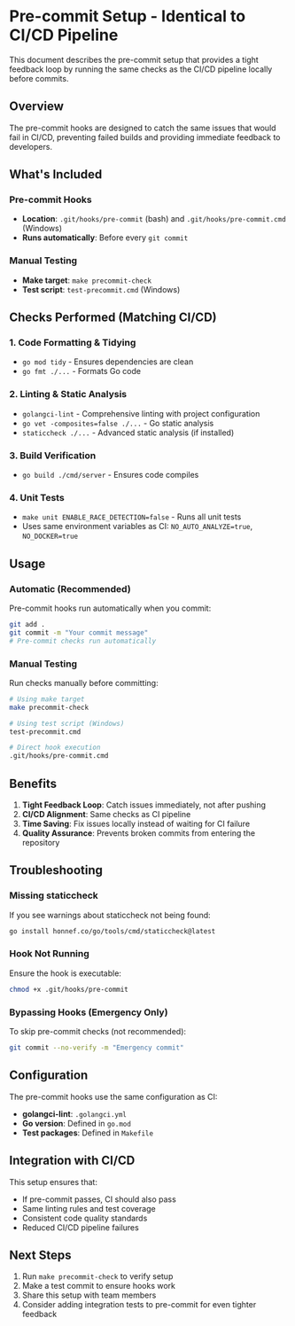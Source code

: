 # Pre-commit Setup - Identical to CI/CD Pipeline

This document describes the pre-commit setup that provides a tight feedback loop by running the same checks as the CI/CD pipeline locally before commits.

## Overview

The pre-commit hooks are designed to catch the same issues that would fail in CI/CD, preventing failed builds and providing immediate feedback to developers.

## What's Included

### Pre-commit Hooks
- **Location**: `.git/hooks/pre-commit` (bash) and `.git/hooks/pre-commit.cmd` (Windows)
- **Runs automatically**: Before every `git commit`

### Manual Testing
- **Make target**: `make precommit-check`
- **Test script**: `test-precommit.cmd` (Windows)

## Checks Performed (Matching CI/CD)

### 1. Code Formatting & Tidying
- `go mod tidy` - Ensures dependencies are clean
- `go fmt ./...` - Formats Go code

### 2. Linting & Static Analysis
- `golangci-lint` - Comprehensive linting with project configuration
- `go vet -composites=false ./...` - Go static analysis
- `staticcheck ./...` - Advanced static analysis (if installed)

### 3. Build Verification
- `go build ./cmd/server` - Ensures code compiles

### 4. Unit Tests
- `make unit ENABLE_RACE_DETECTION=false` - Runs all unit tests
- Uses same environment variables as CI: `NO_AUTO_ANALYZE=true`, `NO_DOCKER=true`

## Usage

### Automatic (Recommended)
Pre-commit hooks run automatically when you commit:
```bash
git add .
git commit -m "Your commit message"
# Pre-commit checks run automatically
```

### Manual Testing
Run checks manually before committing:
```bash
# Using make target
make precommit-check

# Using test script (Windows)
test-precommit.cmd

# Direct hook execution
.git/hooks/pre-commit.cmd
```

## Benefits

1. **Tight Feedback Loop**: Catch issues immediately, not after pushing
2. **CI/CD Alignment**: Same checks as CI pipeline
3. **Time Saving**: Fix issues locally instead of waiting for CI failure
4. **Quality Assurance**: Prevents broken commits from entering the repository

## Troubleshooting

### Missing staticcheck
If you see warnings about staticcheck not being found:
```bash
go install honnef.co/go/tools/cmd/staticcheck@latest
```

### Hook Not Running
Ensure the hook is executable:
```bash
chmod +x .git/hooks/pre-commit
```

### Bypassing Hooks (Emergency Only)
To skip pre-commit checks (not recommended):
```bash
git commit --no-verify -m "Emergency commit"
```

## Configuration

The pre-commit hooks use the same configuration as CI:
- **golangci-lint**: `.golangci.yml`
- **Go version**: Defined in `go.mod`
- **Test packages**: Defined in `Makefile`

## Integration with CI/CD

This setup ensures that:
- If pre-commit passes, CI should also pass
- Same linting rules and test coverage
- Consistent code quality standards
- Reduced CI/CD pipeline failures

## Next Steps

1. Run `make precommit-check` to verify setup
2. Make a test commit to ensure hooks work
3. Share this setup with team members
4. Consider adding integration tests to pre-commit for even tighter feedback
